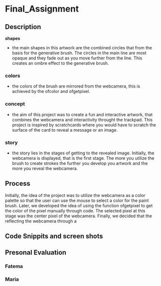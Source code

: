 # Final_Assignment
## Description
**shapes** 
- the main shapes in this artwork are the combined circles that from the basis for the generative brush. The circles in the main line are most opaque and they fade out as you move further from the line. This creates an ombre effect to the generative brush.
### colors
- the colors of the brush are mirrored from the webcamera, this is achieved by the ofcolor and ofgetpixel.
### concept
- the aim of this project was to create a fun and interactive artwork, that combines the webcamera and interactivity throught the trackpad. This project is inspired by scratchcards where you would have to scratch the surface of the card to reveal a message or an image.
### story
- the story lies in the stages of getting to the revealed image. Initially, the webcamera is displayed, that is the first stage. The more you utilize the brush to create strokes the further you develop you artwork and the more you reveal the webcamera.

## Process
Initially, the idea of the project was to utilize the webcamera as a color palette so that the user can use the mouse to select a color for the paint brush. Later, we developed the idea of using the function ofgetpixel to get the color of the pixel manually through code. The selected pixel at this stage was the center pixel of the webcamera. Finally, we decided that the reflecting the webcamera through a 

## Code Snippits and screen shots

## Presonal Evaluation
### Fatema
### Maria
